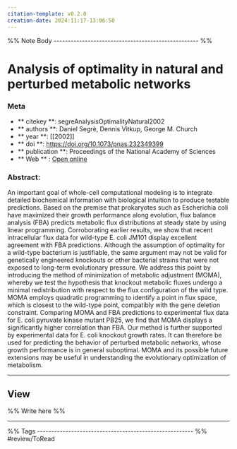 ```yaml
---
citation-template: v0.2.0
creation-date: 2024:11:17-13:06:50
---
```


%% Note Body --------------------------------------------------- %%
# Analysis of optimality in natural and perturbed metabolic networks

### Meta
- ** citekey **: segreAnalysisOptimalityNatural2002
- ** authors **: Daniel Segrè, Dennis Vitkup, George M. Church
- ** year **: [[2002]]
- ** doi **: https://doi.org/10.1073/pnas.232349399
- ** publication **: Proceedings of the National Academy of Sciences
- ** Web ** : [Open online](https://www.pnas.org/doi/abs/10.1073/pnas.232349399)


### Abstract:
An important goal of whole-cell computational modeling is to integrate detailed biochemical information with biological intuition to produce testable predictions. Based on the premise that prokaryotes such as Escherichia coli have maximized their growth performance along evolution, flux balance analysis (FBA) predicts metabolic flux distributions at steady state by using linear programming. Corroborating earlier results, we show that recent intracellular flux data for wild-type E. coli JM101 display excellent agreement with FBA predictions. Although the assumption of optimality for a wild-type bacterium is justifiable, the same argument may not be valid for genetically engineered knockouts or other bacterial strains that were not exposed to long-term evolutionary pressure. We address this point by introducing the method of minimization of metabolic adjustment (MOMA), whereby we test the hypothesis that knockout metabolic fluxes undergo a minimal redistribution with respect to the flux configuration of the wild type. MOMA employs quadratic programming to identify a point in flux space, which is closest to the wild-type point, compatibly with the gene deletion constraint. Comparing MOMA and FBA predictions to experimental flux data for E. coli pyruvate kinase mutant PB25, we find that MOMA displays a significantly higher correlation than FBA. Our method is further supported by experimental data for E. coli knockout growth rates. It can therefore be used for predicting the behavior of perturbed metabolic networks, whose growth performance is in general suboptimal. MOMA and its possible future extensions may be useful in understanding the evolutionary optimization of metabolism.

___

## View

%% Write here %%





___
%% Tags  ------------------------------------------------------- %%
#review/ToRead
